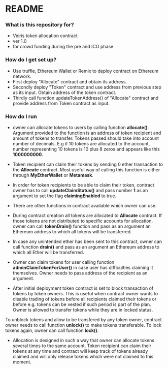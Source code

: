 # README #



### What is this repository for?

* Veiris token allocation contract
* ver 1.0
* for crowd funding during the pre and ICO phase


### How do I get set up? 

* Use truffle, Ethereum Wallet or Remix to deploy contract on Ethereum network.
* First deploy "Allocate" contract and obtain its address. 
* Secondly deploy "Token" contract and use address from previous step as its input. Obtain address of the token contract. 
* Thirdly call function updateTokenAddress() of "Allocate" contract and provide address from Token contract as input.


### How do I run

* owner can allocate tokens to users by calling function **allocate()**. Argument provided to the function is an address of token recipient and amount of tokens to transfer. Tokens passed should take into account number of decimals. E.g if 10 tokens are allocated to the account, number representing 10 tokens is 10 plus 8 zeros and appears like this **1000000000**.

* Token recipient can claim their tokens by sending 0 ether transaction to the **Allocate** contract. Most useful way of calling this function is either through **MyEtherWallet** or **Metamask**.

* In order for token recipients to be able to claim their token, contract owner has to call **updateClaimStatus()** and pass number **1** as an argument to set  the flag **claimingEnabled** to true.

* There are other functions in contract available which owner can use.

* During contract creation all tokens are allocated to **Allocate** contract. If those tokens are not distributed to specific accounts for allocation, owner can call **tokenDrain()** function and pass as an argument an Ethereum address to which all tokens will be transferred.

* In case any unintended ether has been sent to this contract, owner can call function **drain()** and pass as an argument an Ethereum address to which all Ether will be transferred.

* Owner can claim tokens for user calling function **adminClaimTokenForUser()** in case user has difficulties claiming it themselves. Owner needs to pass address of the recipient as an argument.

* After initial deployment token contract is set to block transaction of tokens by token owners. This is useful when contract owner wants to disable trading of tokens before all recipients claimed their tokens or before e.g. tokens can be vested if such period is part of the plan. Owner is allowed to transfer tokens while they are in locked status. 

To unblock tokens and allow to be transfered by any token owner, contract owner needs to call function **unlock()** to make tokens transferable. To lock tokens again, owner can call function **lock()**.

* Allocation is designed in such a way that owner can allocate tokens several times to the same account. Token recipient can claim their tokens at any time and contract will keep track of tokens already claimed and will only release tokens which were not claimed to this moment. 



